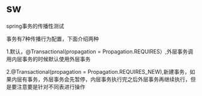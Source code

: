 # sw
spring事务的传播性测试

事务有7种传播行为配置，下面介绍两种

1.默认，@Transactional(propagation = Propagation.REQUIRES）,外层事务调用内层事务的时候默认使用外层事务

2.@Transactional(propagation = Propagation.REQUIRES_NEW),新建事务，如果内层有事务，外层事务会先暂停，内层事务执行完之后外层事务再继续执行，但是要注意要是针对不同表进行操作
